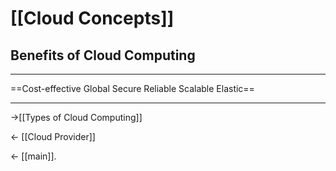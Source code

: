 # [[Cloud Concepts]]
## Benefits of Cloud Computing

<hr>
==Cost-effective   Global  Secure  Reliable  Scalable  Elastic==
<hr>



->[[Types of Cloud Computing]]

<- [[Cloud Provider]] 

<- [[main]].